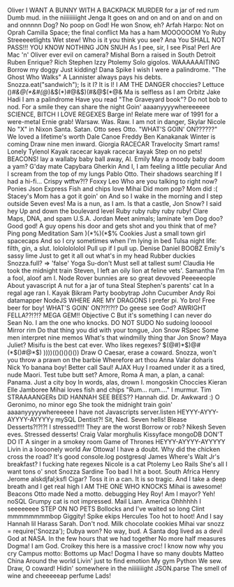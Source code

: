 Oliver
I WANT A BUNNY WITH A BACKPACK
MURDER for a jar of red rum
Dumb mud.
in the niiiiiiiiight
Jenga
It goes on and on and on and on and on and onnnnn
Dog? No poop on God!
He won Snow, eh?
Arfah
Harpo: Not on Oprah
Camilla
Space; the final conflict
Ma has a ham
MOOOOOOM
Yo
Ruby
Streeeeetlights
Wet stew!
Who is it you think you see?
Ana
You SHALL NOT PASS!!!
YOU KNOW NOTHING JON SNUH
As I pee, sir, I see Pisa!
Perl
Are Mac 'n' Oliver ever evil on camera?
Mishal
Born a raised in South Detroit
Ruben
Enrique?
Rich
Stephen
Izzy
Ptolemy
Solo gigolos.
WAAAAAAITING
Borrow my doggy
Just kidding!
Dana
Spike
I wish I were a palindrome.
"The Ghost Who Walks"
A Lannister always pays his debts.
Snozza.eat("sandwich");
Is it I? It is I!
I AM THE DANGER
choccies?
Lettuce
()*#&$@(*$&#(@*)&$(*)#@&$)(#&@$(*@&
Ma is selfless as I am
Orbitz
Jake
Hadi
I am a palindrome
Have you read "The Graveyard book"?
Do not bob to nod.
For a smile they can share the night
Goin' aaaanyyyywhereeeeee
SCIENCE, BITCH
I LOVE REGEXES
Barge in! Relate mere war of 1991 for a were-metal Ernie grab!
Warsaw. Was. Raw.
I am not in danger, Skylar
Nicole
No "X" in Nixon
Santa. Satan.
Otto sees Otto.
"WHAT'S GOIN' ON??????"
We loved a lifetime's worth
Dale
Canoe
Freddy
Ben
Kanakanak
Winter is coming
Draw nine men inward.
Giorgia
RACECAR
Travelocity
Smart rams!
Lonely Tylenol
Kayak racecar kayak racecar kayak
Step on no pets!
BEACONS!
lay a wallaby baby ball away, Al.
Emily
May a moody baby doom a yam?
G'day mate
Capybara
Gherkin
And I, I am feeling a little peculiar
And I scream from the top of my lungs
Pablo
Otto.
Their shadows searching
If I had a hi-fi...
Crispy
wtftw?!?
Foxxy Leo
Who are you talking to right now?
Ponies
Json
Express
Fish and chips love Mihai
Did mom pop? Mom did :(
Stacey's Mom has a got it goin' on
And so I wake in the morning and I step outside
Seven eves!
Ma is a nun, as I am.
Is that a castle, Jon Snow?
I said hey
Up and down the boulevard
level
Ruby ruby ruby ruby ruby!
Clare
Maps, DNA, and spam
U.S.A.
Jordan
Meet animals; laminate 'em
Dog doo? Good god!
A guy opens his door and gets shot and you think that of me?
Ping pong
Meditation
Sam
)(*%)(*$%
Cookies
Just a small town girl
spacecaps
And so I cry sometimes when I'm lying in bed
Tulsa night life: filth, gin, a slut.
lolololololol
Pull up if I pull up.
Denise
Daniel
BOOBZ
Emily's sassy lime
Just to get it all out what's in my head
Rubber duckies
Snozza.full? => 'false'
Yoga
Su-don't
Must sell at tallest sum!
Claudia
He took the midnight train
Steven, I left an oily lion at feline vets'.
Samantha
I'm a fool, aloof am I.
Node Rover
bunnies are so great
devoved
Peeeeeople
About yavascript
A nut for a jar of tuna
Steal Stephen's parents' cat
In a regal age ran I.
Kayak
Bikram
Party boobytrap
John
Cucumber
Andy
Roi
datamapper
NodeJS
WHERE ARE MY DRAGONS
I prefer pi.
Yo bro! Free beer for boy!
WHAT'S GOIN' ON?!?!?!?
Do geese see God?
AWRIGHT FELLA??!?!?
MEGA GEM!!
Objective C
But it's something I can never do
Sean
No. I am the one who knocks.
DO NOT SUDO
No sudoing
loooool
Mirror rim
Do that thing you did with your tongue, Jon Snow
RSpec
Some men interpret nine memos
What's that windmilly thing thar Jon Snow?
Maya
Juliet?
Misifu is the best cat ever.
Who likes regexes?
$(@#)*$)@#(*$()#@*$)
))))(()()()()())
Draw O Caesar, erase a coward.
Snozza, won't you throw a prawn on the barbie
Wherefore art thou
Anna
Valar doharis
Nick
Yo banana boy!
Better call Saul!
AJAX
Huy
I roamed under it as a tired, nude Maori.
Test tube butt set?
Amore, Roma
A man, a plan, a canal: Panama.
Just a city boy
In words, alas, drown I.
mongoskin
Choccies
Kieran
Elle
Jamboree
Mihai loves fish and chips
"Rum... rum...." I murmur.
Tim
STRAAAANGERs
DID HANNAH SEE BEES?? Hannah did.
Dr. Awkward :)
O Geronimo, no minor ego
She took the midnight train goin' aaaanyyyyywhereeeee
I have not
Javascripts
server.listen
HEYYY-AYYY-AYYYY-AYYYYy
mySQL
Dentist?! Sit, Ned.
Seven hells!
Blease
Desserts?!?!?! I stressed!!!!
They are the worst
Borrow or rob?
Nikesh
Seven eves.
Stressed desserts!
Craig
Valar morghulis
Kissyface
mongoDB
DON'T DO IT
A singer in a smokey room
Game of Thrones
HEYYY-AYYYY-AYYYYY
Livin in a loooonely world
Aw Ottowa!
I have a doubt.
Why did the chicken cross the road?
It's good
console.log
postgresql
James
Where's Walt Jr's breakfast?
I fucking hate regexes
Nicole is a cat
Ptolemy
Leo
Rails
She's all I want
tons o' snot
Snozza
Sardine
Too bad I hit a boot.
South Africa
Henry
Jerome
alskdjfal;ksfl
Cigar? Toss it in a can. It is so tragic.
And I take a deep breath and I get real high
I AM THE ONE WHO KNOCKS
Mihai is awesome!
Beacons
Otto made Ned a motto.
debugging
Hey Roy! Am I mayor? Yeh!
noSQL
Grumpy cat is not impressed.
Mail Liam.
America
Ohhhhhh I seeeeeeee
STEP ON NO PETS
Bollocks
and I've waited so long
Clint
mmmmmmmmbop
Giggity!
Spike ekips
Hercules
Too hot to hoot!
And I say
Hannah
lil
Harass Sarah.
Don't nod.
Milk chocolate cookies
Mihai
var snozz = require('Snozza');
Dubya won? No way, bud.
A Santa dog lived as a devil God at NASA.
In the few hours that we had together
No more half measures
Dogma! I am God.
Croikey this here is a massive croc!
I know now why you cry
Campus motto: Bottoms up Mac!
Dogma
I have so many doubts
Matteo
China
Around the world
Livin' just to find emotion
My gym
Python
We sew.
Draw, O coward!
Hidin' somewhere in the niiiiiiiight
JSON.parse
The smell of wine and cheeeeeap perfume
Lads!
